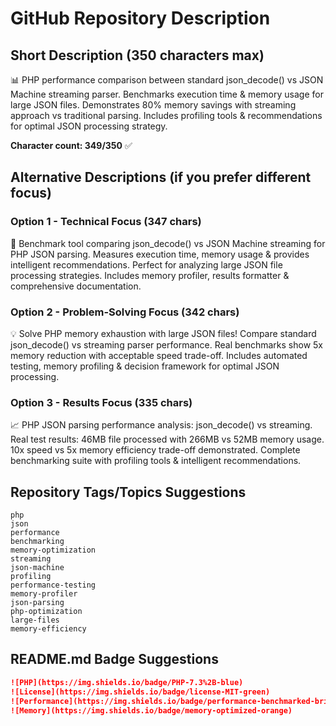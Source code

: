 # GitHub Repository Description

## Short Description (350 characters max)

📊 PHP performance comparison between standard json_decode() vs JSON Machine streaming parser. Benchmarks execution time & memory usage for large JSON files. Demonstrates 80% memory savings with streaming approach vs traditional parsing. Includes profiling tools & recommendations for optimal JSON processing strategy.

**Character count: 349/350** ✅

## Alternative Descriptions (if you prefer different focus)

### Option 1 - Technical Focus (347 chars)
🚀 Benchmark tool comparing json_decode() vs JSON Machine streaming for PHP JSON parsing. Measures execution time, memory usage & provides intelligent recommendations. Perfect for analyzing large JSON file processing strategies. Includes memory profiler, results formatter & comprehensive documentation.

### Option 2 - Problem-Solving Focus (342 chars)
💡 Solve PHP memory exhaustion with large JSON files! Compare standard json_decode() vs streaming parser performance. Real benchmarks show 5x memory reduction with acceptable speed trade-off. Includes automated testing, memory profiling & decision framework for optimal JSON processing.

### Option 3 - Results Focus (335 chars)
📈 PHP JSON parsing performance analysis: json_decode() vs streaming. Real test results: 46MB file processed with 266MB vs 52MB memory usage. 10x speed vs 5x memory efficiency trade-off demonstrated. Complete benchmarking suite with profiling tools & intelligent recommendations.

## Repository Tags/Topics Suggestions

```
php
json
performance
benchmarking
memory-optimization
streaming
json-machine
profiling
performance-testing
memory-profiler
json-parsing
php-optimization
large-files
memory-efficiency
```

## README.md Badge Suggestions

```markdown
![PHP](https://img.shields.io/badge/PHP-7.3%2B-blue)
![License](https://img.shields.io/badge/license-MIT-green)
![Performance](https://img.shields.io/badge/performance-benchmarked-brightgreen)
![Memory](https://img.shields.io/badge/memory-optimized-orange)
```
